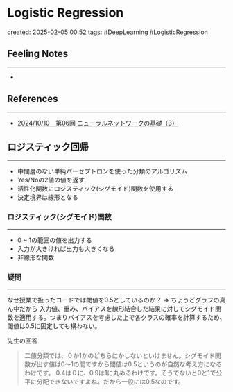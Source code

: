 # Logistic Regression

created: 2025-02-05 00:52
tags: #DeepLearning #LogisticRegression

## Feeling Notes
---
- 
## References
---
- [2024/10/10　第06回 ニューラルネットワークの基礎（3）](https://docs.google.com/presentation/d/1VNR6aV2oDm5XZxFeLNiO_-2iL4iOPY7_q5ifX4cy4JU/edit)
## ロジスティック回帰
---
- 中間層のない単純パーセプトロンを使った分類のアルゴリズム
- Yes/Noの2値の値を返す
- 活性化関数にロジスティック(シグモイド)関数を使用する
- 決定境界は線形となる

### ロジスティック(シグモイド)関数
---
- 0 ~ 1の範囲の値を出力する
- 入力が大きければ出力も大きくなる
- 非線形な関数

### 疑問
---
なぜ授業で扱ったコードでは閾値を0.5としているのか？ => ちょうどグラフの真ん中だから
入力値、重み、バイアスを線形結合した結果に対してシグモイド関数を適用する。つまりバイアスを考慮した上で各クラスの確率を計算するため、閾値は0.5に固定しても構わない。

先生の回答
> 二値分類では、０か1かのどちらにかしないといけません。シグモイド関数が出す値は0～1の間ですから閾値は0.5というのが自然な考え方になるわけです。
0.4は０に、0.9は1に丸めるわけです。そうでないと0と1で公平に分配できないですよね。だから一般には0.5なのです。
